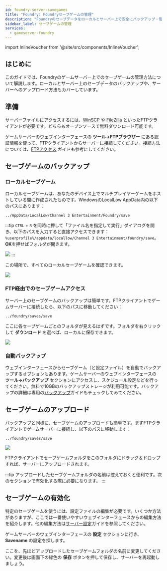 ```yaml
---
id: foundry-server-savegames
title: "Foundry: Foundryセーブゲームの管理"
description: "Foundryのセーブデータをローカルとサーバー上で安全にバックアップ・管理して、スムーズなゲームプレイを実現する方法をチェック → 今すぐ詳しく見る"
sidebar_label: セーブゲームの管理
services:
  - gameserver-foundry
---
```


import InlineVoucher from '@site/src/components/InlineVoucher';

## はじめに

このガイドでは、Foundryのゲームサーバー上でのセーブゲームの管理方法について解説します。ローカルとサーバー上のセーブデータのバックアップや、サーバーへのアップロード方法もカバーしています。

<InlineVoucher />

## 準備

サーバーファイルにアクセスするには、[WinSCP](https://winscp.net/eng/index.php) や [FileZilla](https://filezilla-project.org/) といったFTPクライアントが必要です。どちらもオープンソースで無料ダウンロード可能です。

ゲームサーバーのウェブインターフェースの **ツール->FTPブラウザー** にある認証情報を使って、FTPクライアントからサーバーに接続してください。接続方法については、[FTPアクセス](gameserver-ftpaccess.md) ガイドも参考にしてください。

## セーブゲームのバックアップ

### ローカルセーブゲーム

ローカルセーブゲームは、あなたのデバイス上でマルチプレイヤーゲームをホストしている間に作成されたものです。WindowsのLocalLow AppData内の以下のパスにあります：
```
../AppData/LocalLow/Channel 3 Entertainment/Foundry/save
```

:::tip
`CTRL` + `R` を同時に押して「ファイル名を指定して実行」ダイアログを開き、以下のパスを入力すると直接アクセスできます：`%userprofile%/appdata/locallow/Channel 3 Entertainment/foundry/save`。**OK**を押せばフォルダが開きます。

![](https://screensaver01.zap-hosting.com/index.php/s/E6rniERFyc5AdS9/preview)
:::

この場所で、すべてのローカルセーブゲームを確認できます。

![](https://screensaver01.zap-hosting.com/index.php/s/LGPj2xZNGeCJpjt/preview)

### FTP経由でのセーブゲームアクセス

サーバー上のセーブゲームのバックアップは簡単です。FTPクライアントでゲームサーバーに接続したら、以下のパスに移動してください：
```
../foundry/saves/save
```

ここに各セーブゲームごとのフォルダが見えるはずです。フォルダを右クリックして **ダウンロード** を選べば、ローカルに保存できます。

![](https://screensaver01.zap-hosting.com/index.php/s/X2f3Fo27GCyFe3m/preview)

### 自動バックアップ

ウェブインターフェースからセーブゲーム（と設定ファイル）を自動でバックアップするオプションもあります。ゲームサーバーのウェブインターフェースの **ツール->バックアップ** セクションにアクセスし、スケジュール設定などを行ってください。無料で10GBのバックアップストレージが利用可能です。バックアップの詳細は専用の[バックアップ](gameserver-backups.md)ガイドもチェックしてみてください。

## セーブゲームのアップロード

バックアップと同様に、セーブゲームのアップロードも簡単です。まずFTPクライアントでゲームサーバーに接続し、以下のパスに移動します：
```
../foundry/saves/save
```

![](https://screensaver01.zap-hosting.com/index.php/s/CobaowD4JLPWte7/preview)

FTPクライアントでセーブゲームフォルダをこのフォルダにドラッグ＆ドロップすれば、サーバーにアップロードされます。

:::tip
アップロードしたセーブゲームフォルダの名前は控えておくと便利です。次のセクションで有効化する際に必要になります。
:::

## セーブゲームの有効化

特定のセーブゲームを使うには、設定ファイルの編集が必要です。いくつか方法がありますが、ここでは一番使いやすいウェブインターフェースからの編集方法を紹介します。他の編集方法は[サーバー設定](foundry-configuration.md)ガイドを参照してください。

ゲームサーバーのウェブインターフェースの **設定** セクションに行き、**Savename** の設定を探します。

ここを、先ほどアップロードしたセーブゲームフォルダの名前に変更してください。変更後は画面下の緑色の **保存** ボタンを押して保存し、サーバーを再起動しましょう。

<InlineVoucher />
